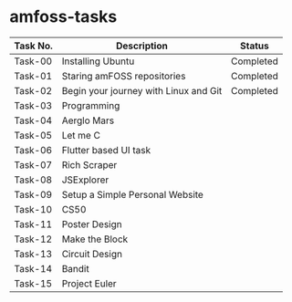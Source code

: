 # amfoss-tasks
| Task No.  | Description | Status |
| ------------- | ------------- | ------------- |
| Task-00 | Installing Ubuntu | Completed |
| Task-01 | 	Staring amFOSS repositories | Completed |
| Task-02| Begin your journey with Linux and Git | Completed  |
| Task-03 | Programming  |  |
| Task-04 |  Aerglo Mars |  |
| Task-05  | Let me C |  |
| Task-06  | Flutter based UI task |  |
| Task-07 | Rich Scraper |  |
| Task-08 | JSExplorer |  |
| Task-09 | Setup a Simple Personal Website |  |
| Task-10 | CS50 |  |
| Task-11 | Poster Design |  |
| Task-12 | Make the Block |  |
| Task-13 | Circuit Design |  |
| Task-14 | Bandit |  |
| Task-15| Project Euler |  |

